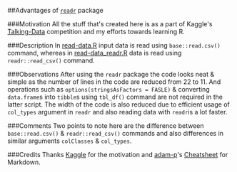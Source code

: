 ##Advantages of [`readr`](https://cran.r-project.org/web/packages/readr/index.html) package

###Motivation
All the stuff that's created here is as a part of Kaggle's [Talking-Data](https://www.kaggle.com/c/talkingdata-mobile-user-demographics) competition and my efforts towards learning R.

###Description
In [read-data.R](https://github.com/puneeth019/TalkingData/blob/master/read-data.R) input data is read using `base::read.csv()` command, whereas in [read-data_readr.R](https://github.com/puneeth019/TalkingData/blob/master/read-data_readr.R) data is read using `readr::read_csv()` command.

###Observations
After using the `readr` package the code looks neat & simple as the number of lines in the code are reduced from 22 to 11. And operations such as `options(stringsAsFactors = FASLE)` & converting `data.frame`s into `tibble`s using `tbl_df()` command are not required in the latter script. The width of the code is also reduced due to efficient usage of `col_types` argument in `readr` and also reading data with `readr`is a lot faster.

###Comments
Two points to note here are the difference between `base::read.csv()` & `readr::read_csv()` commands and also differences in similar arguments `colClasses` & `col_types`.

###Credits
Thanks [Kaggle](https://www.kaggle.com/) for the motivation and [adam-p](https://github.com/adam-p)'s [Cheatsheet](https://github.com/adam-p/markdown-here/wiki/Markdown-Cheatsheet) for Markdown.
